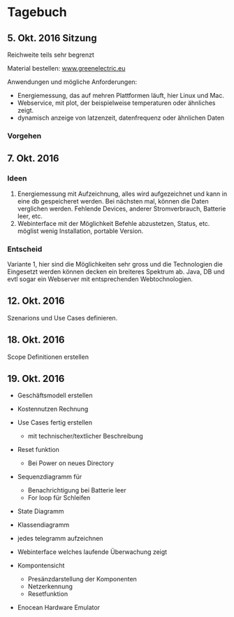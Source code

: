 # Tagebuch

## 5\. Okt. 2016 Sitzung

Reichweite teils sehr begrenzt

Material bestellen: www.greenelectric.eu

Anwendungen und mögliche Anforderungen:

- Energiemessung, das auf mehren Plattformen läuft, hier Linux und Mac.
- Webservice, mit plot, der beispielweise temperaturen oder ähnliches zeigt.
- dynamisch anzeige von latzenzeit, datenfrequenz oder ähnlichen Daten

### Vorgehen

## 7\. Okt. 2016

### Ideen

1. Energiemessung mit Aufzeichnung, alles wird aufgezeichnet und kann in eine db gespeicheret werden. Bei nächsten mal, können die Daten verglichen werden. Fehlende Devices, anderer Stromverbrauch, Batterie leer, etc.
2. Webinterface mit der Möglichkeit Befehle abzustetzen, Status, etc. möglist wenig Installation, portable Version.

### Entscheid

Variante 1, hier sind die Möglichkeiten sehr gross und die Technologien die Eingesetzt werden können decken ein breiteres Spektrum ab. Java, DB und evtl sogar ein Webserver mit entsprechenden Webtochnologien.

## 12\. Okt. 2016

Szenarions und Use Cases definieren.

## 18\. Okt. 2016

Scope Definitionen erstellen

## 19\. Okt. 2016

- Geschäftsmodell erstellen
- Kostennutzen Rechnung
- Use Cases fertig erstellen

  - mit technischer/textlicher Beschreibung

- Reset funktion

  - Bei Power on neues Directory

- Sequenzdiagramm für

  - Benachrichtigung bei Batterie leer
  - For loop für Schleifen

- State Diagramm

- Klassendiagramm
- jedes telegramm aufzeichnen
- Webinterface welches laufende Überwachung zeigt
- Kompontensicht

  - Presänzdarstellung der Komponenten
  - Netzerkennung
  - Resetfunktion

- Enocean Hardware Emulator
